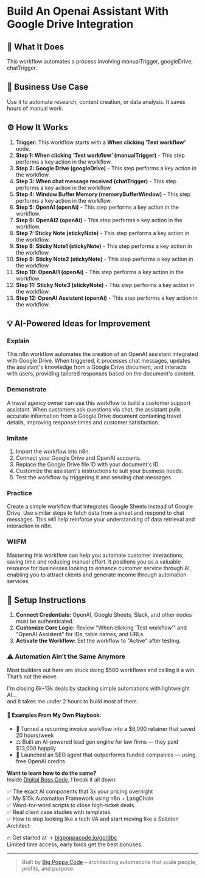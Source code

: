 # Build An Openai Assistant With Google Drive Integration

## 🚀 What It Does
This workflow automates a process involving manualTrigger, googleDrive, chatTrigger.

## 💼 Business Use Case
Use it to automate research, content creation, or data analysis. It saves hours of manual work.

## ⚙️ How It Works
1.  **Trigger:** This workflow starts with a **When clicking ‘Test workflow’** node.
2. **Step 1: When clicking ‘Test workflow’ (manualTrigger)** - This step performs a key action in the workflow.
3. **Step 2: Google Drive (googleDrive)** - This step performs a key action in the workflow.
4. **Step 3: When chat message received (chatTrigger)** - This step performs a key action in the workflow.
5. **Step 4: Window Buffer Memory (memoryBufferWindow)** - This step performs a key action in the workflow.
6. **Step 5: OpenAI (openAi)** - This step performs a key action in the workflow.
7. **Step 6: OpenAI2 (openAi)** - This step performs a key action in the workflow.
8. **Step 7: Sticky Note (stickyNote)** - This step performs a key action in the workflow.
9. **Step 8: Sticky Note1 (stickyNote)** - This step performs a key action in the workflow.
10. **Step 9: Sticky Note2 (stickyNote)** - This step performs a key action in the workflow.
11. **Step 10: OpenAI1 (openAi)** - This step performs a key action in the workflow.
12. **Step 11: Sticky Note3 (stickyNote)** - This step performs a key action in the workflow.
13. **Step 12: OpenAI Assistent (openAi)** - This step performs a key action in the workflow.

## 💡 AI-Powered Ideas for Improvement
### Explain
This n8n workflow automates the creation of an OpenAI assistant integrated with Google Drive. When triggered, it processes chat messages, updates the assistant's knowledge from a Google Drive document, and interacts with users, providing tailored responses based on the document's content.

### Demonstrate
A travel agency owner can use this workflow to build a customer support assistant. When customers ask questions via chat, the assistant pulls accurate information from a Google Drive document containing travel details, improving response times and customer satisfaction.

### Imitate
1. Import the workflow into n8n.
2. Connect your Google Drive and OpenAI accounts.
3. Replace the Google Drive file ID with your document's ID.
4. Customize the assistant's instructions to suit your business needs.
5. Test the workflow by triggering it and sending chat messages.

### Practice
Create a simple workflow that integrates Google Sheets instead of Google Drive. Use similar steps to fetch data from a sheet and respond to chat messages. This will help reinforce your understanding of data retrieval and interaction in n8n.

### WIIFM
Mastering this workflow can help you automate customer interactions, saving time and reducing manual effort. It positions you as a valuable resource for businesses looking to enhance customer service through AI, enabling you to attract clients and generate income through automation services.

## 🔧 Setup Instructions
1. **Connect Credentials:** OpenAI, Google Sheets, Slack, and other nodes must be authenticated.
2. **Customize Core Logic:** Review "When clicking ‘Test workflow’" and "OpenAI Assistent" for IDs, table names, and URLs.
3. **Activate the Workflow:** Set the workflow to "Active" after testing.

### ⚠️ Automation Ain’t the Same Anymore

Most builders out here are stuck doing $500 workflows and calling it a win.  
That’s not the move.  

I'm closing $6k–$13k deals by stacking simple automations with lightweight AI...  
and it takes me under 2 hours to build most of them.

#### 🧠 Examples From My Own Playbook:
- 🔁 Turned a recurring invoice workflow into a $6,000 retainer that saved 20 hours/week  
- ⚖️ Built an AI-powered lead gen engine for law firms — they paid $13,000 happily  
- 🚀 Launched an SEO agent that outperforms funded companies — using free OpenAI credits  

**Want to learn how to do the same?**  
Inside [Digital Boss Code](https://bigpoppacode.io/go/dbc), I break it all down:

✅ The exact AI components that 3x your pricing overnight  
✅ My $15k Automation Framework using n8n + LangChain  
✅ Word-for-word scripts to close high-ticket deals  
✅ Real client case studies with templates  
✅ How to stop looking like a tech VA and start moving like a Solution Architect  

🔥 Get started at → [bigpoppacode.io/go/dbc](https://bigpoppacode.io/go/dbc)  
Limited time access, early birds get the best bonuses.

---
> Built by [Big Poppa Code](https://bigpoppacode.io) – architecting automations that scale people, profits, and purpose.
